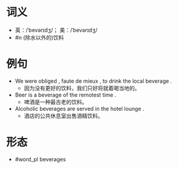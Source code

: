 # 词义
- 英：/ˈbevərɪdʒ/； 美：/ˈbevərɪdʒ/
- #n (除水以外的)饮料
# 例句
- We were obliged , faute de mieux , to drink the local beverage .
	- 因为没有更好的饮料，我们只好将就着喝当地的。
- Beer is a beverage of the remotest time .
	- 啤酒是一种最古老的饮料。
- Alcoholic beverages are served in the hotel lounge .
	- 酒店的公共休息室出售酒精饮料。
# 形态
- #word_pl beverages
